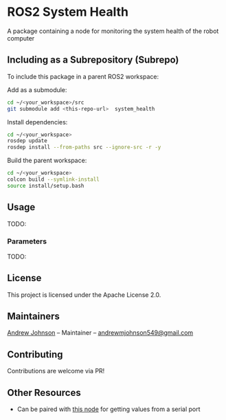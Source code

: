 # ROS2 System Health

A package containing a node for monitoring the system health of the robot computer

## Including as a Subrepository (Subrepo)

To include this package in a parent ROS2 workspace:

Add as a submodule:

```bash
cd ~/<your_workspace>/src
git submodule add <this-repo-url>  system_health
```

Install dependencies:

```bash
cd ~/<your_workspace>
rosdep update
rosdep install --from-paths src --ignore-src -r -y
```

Build the parent workspace:

```bash
cd ~/<your_workspace>
colcon build --symlink-install
source install/setup.bash
```

## Usage
TODO:

### Parameters
TODO:

## License

This project is licensed under the Apache License 2.0.

## Maintainers

[Andrew Johnson](https://github.com/anjrew) – Maintainer – andrewmjohnson549@gmail.com

## Contributing

Contributions are welcome via PR!

## Other Resources

- Can be paired with [this node](https://github.com/RobotX-Workshops/ros2-serial-reader) for getting values from a serial port
